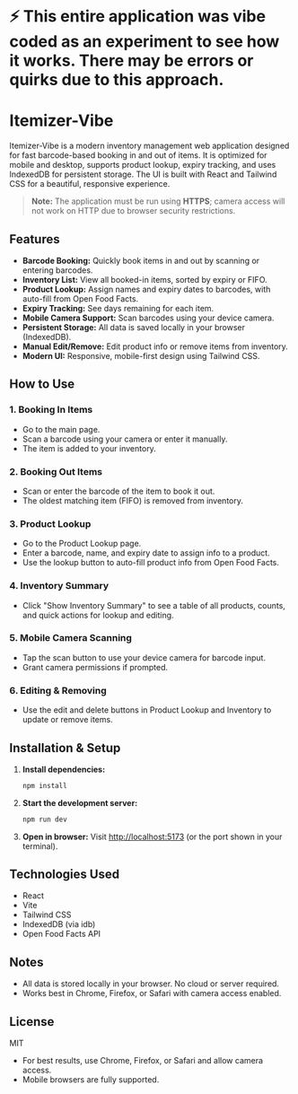 # ⚡️ This entire application was vibe coded as an experiment to see how it works. There may be errors or quirks due to this approach.

# Itemizer-Vibe

Itemizer-Vibe is a modern inventory management web application designed for fast barcode-based booking in and out of items. It is optimized for mobile and desktop, supports product lookup, expiry tracking, and uses IndexedDB for persistent storage. The UI is built with React and Tailwind CSS for a beautiful, responsive experience.
> **Note:** The application must be run using **HTTPS**; camera access will not work on HTTP due to browser security restrictions.

## Features
- **Barcode Booking:** Quickly book items in and out by scanning or entering barcodes.
- **Inventory List:** View all booked-in items, sorted by expiry or FIFO.
- **Product Lookup:** Assign names and expiry dates to barcodes, with auto-fill from Open Food Facts.
- **Expiry Tracking:** See days remaining for each item.
- **Mobile Camera Support:** Scan barcodes using your device camera.
- **Persistent Storage:** All data is saved locally in your browser (IndexedDB).
- **Manual Edit/Remove:** Edit product info or remove items from inventory.
- **Modern UI:** Responsive, mobile-first design using Tailwind CSS.

## How to Use

### 1. Booking In Items
- Go to the main page.
- Scan a barcode using your camera or enter it manually.
- The item is added to your inventory.

### 2. Booking Out Items
- Scan or enter the barcode of the item to book it out.
- The oldest matching item (FIFO) is removed from inventory.

### 3. Product Lookup
- Go to the Product Lookup page.
- Enter a barcode, name, and expiry date to assign info to a product.
- Use the lookup button to auto-fill product info from Open Food Facts.

### 4. Inventory Summary
- Click "Show Inventory Summary" to see a table of all products, counts, and quick actions for lookup and editing.

### 5. Mobile Camera Scanning
- Tap the scan button to use your device camera for barcode input.
- Grant camera permissions if prompted.

### 6. Editing & Removing
- Use the edit and delete buttons in Product Lookup and Inventory to update or remove items.

## Installation & Setup

1. **Install dependencies:**
	```sh
	npm install
	```
2. **Start the development server:**
	```sh
	npm run dev
	```
3. **Open in browser:**
	Visit [http://localhost:5173](http://localhost:5173) (or the port shown in your terminal).

## Technologies Used
- React
- Vite
- Tailwind CSS
- IndexedDB (via idb)
- Open Food Facts API

## Notes
- All data is stored locally in your browser. No cloud or server required.
- Works best in Chrome, Firefox, or Safari with camera access enabled.

## License
MIT
- For best results, use Chrome, Firefox, or Safari and allow camera access.
- Mobile browsers are fully supported.
